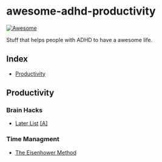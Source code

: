 # awesome-adhd-productivity
[![Awesome](https://awesome.re/badge.svg)](https://awesome.re)

Stuff that helps people with ADHD to have a awesome life.

## Index
- [Productivity](#Productivity)


## Productivity
### Brain Hacks
- [Later List](https://nickwignall.com/distractions-list/) [\[A\]](https://web.archive.org/web/20220131235738/https://nickwignall.com/distractions-list/)

### Time Managment
- [The Eisenhower Method](https://en.wikipedia.org/wiki/Time_management#The_Eisenhower_Method)
